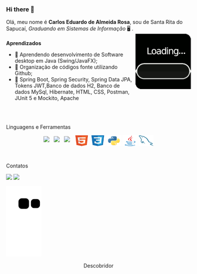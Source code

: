 ### Hi there 👋
Olá, meu nome é **Carlos Eduardo de Almeida Rosa**, sou de Santa Rita do Sapucaí, *Graduando em Sistemas de Informação* 🖥️ . </br>
<img align="right" alt="GIF" src="https://raw.githubusercontent.com/CarlosEduard0o/CarlosEduard0o/main/loading-load.gif" width=30% />
<br />
**Aprendizados**
- 📖 Aprendendo desenvolvimento de Software desktop em Java (Swing/JavaFX);</br>
- 📖 Organização de códigos fonte utilizando Github;</br>
- 📖 Spring Boot, Spring Security, Spring Data JPA, Tokens JWT,Banco de dados H2, Banco de dados MySql, Hibernate, HTML, CSS, Postman, JUnit 5 e Mockito, Apache 
<br />
<br />
<p>Linguagens e Ferramentas</p>
<p align="center">
<img src="https://img.shields.io/badge/HTML%20-%23F7DF1E.svg?&style=for-the-badge&color=E34F26" />&nbsp;&nbsp;
<img src="https://img.shields.io/badge/css%20-%23F7DF1E.svg?&style=for-the-badge&color=5BA8EE" />&nbsp;&nbsp;
<img src="https://img.shields.io/badge/Java%20-%23F7DF1E.svg?&style=for-the-badge&color=F7DF1E" />&nbsp;&nbsp;
<img align="center" alt="Rafa-HTML" height="30" width="40" src="https://raw.githubusercontent.com/devicons/devicon/master/icons/html5/html5-original.svg">
<img align="center" alt="Rafa-CSS" height="30" width="40" src="https://raw.githubusercontent.com/devicons/devicon/master/icons/css3/css3-original.svg">
<img align="center" alt="Rafa-Python" height="30" width="40" src="https://raw.githubusercontent.com/devicons/devicon/master/icons/python/python-original.svg">
<img align="center" alt="Rafa-Java" height="30" width="40" src="https://raw.githubusercontent.com/devicons/devicon/master/icons/java/java-original.svg">
<img align="center" alt="Rafa-mySql" height="30" width="40" src="https://raw.githubusercontent.com/devicons/devicon/master/icons/mysql/mysql-original.svg">
</p>

<div style="display: inline_block"><br> 
</div>
<p>Contatos</p>
<div> 
  <a href = "mailto:carlos_eduardo_a.r@outlook.com"><img src="https://img.shields.io/badge/-Gmail-%23333?style=for-the-badge&logo=gmail&logoColor=white" target="_blank"></a>
  <a href="https://www.linkedin.com/in/carlos_eduardo-de-almeida-rosa-135643197/" target="_blank"><img src="https://img.shields.io/badge/-LinkedIn-%230077B5?style=for-the-badge&logo=linkedin&logoColor=white" target="_blank"></a> 

  

 
  ![Snake animation](https://github.com/rafaballerini/rafaballerini/blob/output/github-contribution-grid-snake.svg)
 
</div>

<p align="center">Descobridor</p>
